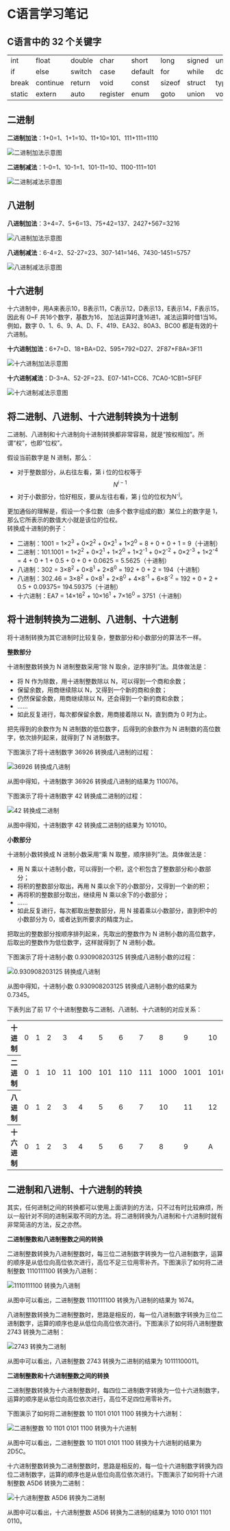 # C语言学习笔记
## C语言中的 32 个关键字
<table>
<tbody>
<tr>
<td>int</td>
<td>float</td>
<td>double</td>
<td>char</td>
<td>short</td>
<td>long</td>
<td>signed</td>
<td>unsigned</td>
</tr>
<tr>
<td>if</td>
<td>else</td>
<td>switch</td>
<td>case</td>
<td>default</td>
<td>for</td>
<td>while</td>
<td>do</td>
</tr>
<tr>
<td>break</td>
<td>continue</td>
<td>return</td>
<td>void</td>
<td>const</td>
<td>sizeof</td>
<td>struct</td>
<td>typedef</td>
</tr>
<tr>
<td>static</td>
<td>extern</td>
<td>auto</td>
<td>register</td>
<td>enum</td>
<td>goto</td>
<td>union</td>
<td>volatile</td>
</tr>
</tbody>
</table>

## 二进制
**二进制加法**：1+0=1、1+1=10、11+10=101、111+111=1110 

![二进制加法示意图](https://tva3.sinaimg.cn/large/0075x1TOly1grr6cyeo4fj30i704hdft.jpg)

**二进制减法**：1-0=1、10-1=1、101-11=10、1100-111=101

![二进制减法示意图](https://tvax4.sinaimg.cn/large/0075x1TOly1grr6g6bx13j30jc05m3ym.jpg)

## 八进制
**八进制加法**：3+4=7、5+6=13、75+42=137、2427+567=3216
  
![八进制加法示意图](https://tva2.sinaimg.cn/large/0075x1TOly1grr6jt4juwj30ho051gln.jpg)   

**八进制减法**：6-4=2、52-27=23、307-141=146、7430-1451=5757 
  
![八进制减法示意图](https://tva3.sinaimg.cn/large/0075x1TOly1grr6ju4hhqj30ip05m3ym.jpg)   

## 十六进制
十六进制中，用A来表示10，B表示11，C表示12，D表示13，E表示14，F表示15，因此有 0~F 共16个数字，基数为16，
加法运算时逢16进1，减法运算时借1当16。例如，数字 0、1、6、9、A、D、F、419、EA32、80A3、BC00 都是有效的十六进制。

**十六进制加法**：6+7=D、18+BA=D2、595+792=D27、2F87+F8A=3F11 

![十六进制加法示意图](https://tvax2.sinaimg.cn/large/0075x1TOly1grr6o165rnj30hl0513yk.jpg)

**十六进制减法**：D-3=A、52-2F=23、E07-141=CC6、7CA0-1CB1=5FEF

![十六进制减法示意图](https://tvax2.sinaimg.cn/large/0075x1TOly1grr6o2mq76j30ip05mdfy.jpg)
  
## 将二进制、八进制、十六进制转换为十进制
二进制、八进制和十六进制向十进制转换都非常容易，就是“按权相加”。所谓“权”，也即“位权”。

假设当前数字是 N 进制，那么：
- 对于整数部分，从右往左看，第 i 位的位权等于$$N^{i-1}$$
- 对于小数部分，恰好相反，要从左往右看，第 j 位的位权为N<sup>-j</sup>。

更加通俗的理解是，假设一个多位数（由多个数字组成的数）某位上的数字是 1，那么它所表示的数值大小就是该位的位权。  
转换成十进制的例子：
- 二进制：1001 = 1×2<sup>3</sup> + 0×2<sup>2</sup> + 0×2<sup>1</sup> + 1×2<sup>0</sup> = 8 + 0 + 0 + 1 = 9（十进制）
- 二进制：101.1001 = 1×2<sup>2</sup> + 0×2<sup>1</sup> + 1×2<sup>0</sup> + 1×2<sup>-1</sup> + 0×2<sup>-2</sup> + 0×2<sup>-3</sup> + 1×2<sup>-4</sup> = 4 + 0 + 1 + 0.5 + 0 + 0 + 0.0625 = 5.5625（十进制）
- 八进制：302 = 3×8<sup>2</sup> + 0×8<sup>1</sup> + 2×8<sup>0</sup> = 192 + 0 + 2 = 194（十进制）
- 八进制：302.46 = 3×8<sup>2</sup> + 0×8<sup>1</sup> + 2×8<sup>0</sup> + 4×8<sup>-1</sup> + 6×8<sup>-2</sup> = 192 + 0 + 2 + 0.5 + 0.09375= 194.59375（十进制）
- 十六进制：EA7 = 14×16<sup>2</sup> + 10×16<sup>1</sup> + 7×16<sup>0</sup> = 3751（十进制）

## 将十进制转换为二进制、八进制、十六进制
将十进制转换为其它进制时比较复杂，整数部分和小数部分的算法不一样。

**整数部分**

十进制整数转换为 N 进制整数采用“除 N 取余，逆序排列”法。具体做法是：
- 将 N 作为除数，用十进制整数除以 N，可以得到一个商和余数；
- 保留余数，用商继续除以 N，又得到一个新的商和余数；
- 仍然保留余数，用商继续除以 N，还会得到一个新的商和余数；
- ……
- 如此反复进行，每次都保留余数，用商接着除以 N，直到商为 0 时为止。

把先得到的余数作为 N 进制数的低位数字，后得到的余数作为 N 进制数的高位数字，依次排列起来，就得到了 N 进制数字。

下图演示了将十进制数字 36926 转换成八进制的过程：  

![36926 转换成八进制](https://tva4.sinaimg.cn/large/0075x1TOly1grr7a62f9vj30g709vmx2.jpg)  

从图中得知，十进制数字 36926 转换成八进制的结果为 110076。  

下图演示了将十进制数字 42 转换成二进制的过程：  

![42 转换成二进制](https://tva4.sinaimg.cn/large/0075x1TOly1grr7dyah3gj30g709vq2t.jpg)  

从图中得知，十进制数字 42 转换成二进制的结果为 101010。 

**小数部分**

十进制小数转换成 N 进制小数采用“乘 N 取整，顺序排列”法。具体做法是：
- 用 N 乘以十进制小数，可以得到一个积，这个积包含了整数部分和小数部分；
- 将积的整数部分取出，再用 N 乘以余下的小数部分，又得到一个新的积；
- 再将积的整数部分取出，继续用 N 乘以余下的小数部分；
- ……
- 如此反复进行，每次都取出整数部分，用 N 接着乘以小数部分，直到积中的小数部分为 0，或者达到所要求的精度为止。

把取出的整数部分按顺序排列起来，先取出的整数作为 N 进制小数的高位数字，后取出的整数作为低位数字，这样就得到了 N 进制小数。

下图演示了将十进制小数 0.930908203125 转换成八进制小数的过程：  

![0.930908203125 转换成八进制](https://tvax4.sinaimg.cn/large/0075x1TOly1grr7mzizwfj30g70fcjrf.jpg)  

从图中得知，十进制小数 0.930908203125 转换成八进制小数的结果为 0.7345。

下表列出了前 17 个十进制整数与二进制、八进制、十六进制的对应关系：
<table>
<tbody>
<tr>
<th>十进制</th>
<td>0</td>
<td>1</td>
<td>2</td>
<td>3</td>
<td>4</td>
<td>5</td>
<td>6</td>
<td>7</td>
<td>8</td>
<td>9</td>
<td>10</td>
<td>11</td>
<td>12</td>
<td>13</td>
<td>14</td>
<td>15</td>
<td>16</td>
</tr>
<tr>
<th>二进制</th>
<td>0</td>
<td>1</td>
<td>10</td>
<td>11</td>
<td>100</td>
<td>101</td>
<td>110</td>
<td>111</td>
<td>1000</td>
<td>1001</td>
<td>1010</td>
<td>1011</td>
<td>1100</td>
<td>1101</td>
<td>1110</td>
<td>1111</td>
<td>10000</td>
</tr>
<tr>
<th>八进制</th>
<td>0</td>
<td>1</td>
<td>2</td>
<td>3</td>
<td>4</td>
<td>5</td>
<td>6</td>
<td>7</td>
<td>10</td>
<td>11</td>
<td>12</td>
<td>13</td>
<td>14</td>
<td>15</td>
<td>16</td>
<td>17</td>
<td>20</td>
</tr>
<tr>
<th>十六进制</th>
<td>0</td>
<td>1</td>
<td>2</td>
<td>3</td>
<td>4</td>
<td>5</td>
<td>6</td>
<td>7</td>
<td>8</td>
<td>9</td>
<td>A</td>
<td>B</td>
<td>C</td>
<td>D</td>
<td>E</td>
<td>F</td>
<td>10</td>
</tr>
</tbody>
</table>

## 二进制和八进制、十六进制的转换
其实，任何进制之间的转换都可以使用上面讲到的方法，只不过有时比较麻烦，所以一般针对不同的进制采取不同的方法。将二进制转换为八进制和十六进制时就有非常简洁的方法，反之亦然。

**二进制整数和八进制整数之间的转换**

二进制整数转换为八进制整数时，每三位二进制数字转换为一位八进制数字，运算的顺序是从低位向高位依次进行，高位不足三位用零补齐。下图演示了如何将二进制整数 1110111100 转换为八进制：  

![1110111100 转换为八进制](https://tva4.sinaimg.cn/large/0075x1TOly1grr7wzatbmj30d803z3ya.jpg)  

从图中可以看出，二进制整数 1110111100 转换为八进制的结果为 1674。  

八进制整数转换为二进制整数时，思路是相反的，每一位八进制数字转换为三位二进制数字，运算的顺序也是从低位向高位依次进行。下图演示了如何将八进制整数 2743 转换为二进制：  

![2743 转换为二进制](https://tvax1.sinaimg.cn/large/0075x1TOly1grr7zb9gswj60d1039gld02.jpg)  

从图中可以看出，八进制整数 2743 转换为二进制的结果为 10111100011。

**二进制整数和十六进制整数之间的转换**

二进制整数转换为十六进制整数时，每四位二进制数字转换为一位十六进制数字，运算的顺序是从低位向高位依次进行，高位不足四位用零补齐。

下图演示了如何将二进制整数 10 1101 0101 1100 转换为十六进制：    

![二进制整数 10 1101 0101 1100 转换为十六进制](https://tvax2.sinaimg.cn/large/0075x1TOly1grr80q4finj30hk040gle.jpg)  

从图中可以看出，二进制整数 10 1101 0101 1100 转换为十六进制的结果为 2D5C。    

十六进制整数转换为二进制整数时，思路是相反的，每一位十六进制数字转换为四位二进制数字，运算的顺序也是从低位向高位依次进行。下图演示了如何将十六进制整数 A5D6 转换为二进制：    

![十六进制整数 A5D6 转换为二进制](https://tvax4.sinaimg.cn/large/0075x1TOly1grr81njyuxj60hd038mwx02.jpg)    

从图中可以看出，十六进制整数 A5D6 转换为二进制的结果为 1010 0101 1101 0110。

